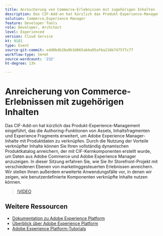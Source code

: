 ```yaml
---
title: Anreicherung von Commerce-Erlebnissen mit zugehörigen Inhalten
description: Das CIF-Add-on hat kürzlich das Produkt-Experience-Management eingeführt, das die Authoring-Funktionen von Assets, Inhaltsfragmenten und Experience Fragments erweitert, um Adobe Experience Manager-Inhalte mit Produktdaten zu verknüpfen. Durch die Nutzung der Vorteile verknüpfter Inhalte können Sie Ihren vollständig dynamischen Produktkatalog anreichern, der mit CIF-Kernkomponenten erstellt wurde, um Daten aus Adobe Commerce und Adobe Experience Manager anzuzeigen. In dieser Sitzung erfahren Sie, wie Sie Ihr Storefront-Projekt mit verschiedenen Ebenen von marketinggesteuerten Erlebnissen anreichern. Wir stellen Ihnen außerdem erweiterte Anwendungsfälle vor, in denen wir zeigen, wie benutzerdefinierte Komponenten verknüpfte Inhalte nutzen können.
solution: Commerce,Experience Manager
feature: Developer Tools
role: Developer, Architect
level: Experienced
version: Cloud Service
kt: 9181
type: Event
source-git-commit: edd0bdb28a9b3d065a64a95af6a216b747577c77
workflow-type: tm+mt
source-wordcount: '232'
ht-degree: 13%

---
```


# Anreicherung von Commerce-Erlebnissen mit zugehörigen Inhalten

Das CIF-Add-on hat kürzlich das Produkt-Experience-Management eingeführt, das die Authoring-Funktionen von Assets, Inhaltsfragmenten und Experience Fragments erweitert, um Adobe Experience Manager-Inhalte mit Produktdaten zu verknüpfen. Durch die Nutzung der Vorteile verknüpfter Inhalte können Sie Ihren vollständig dynamischen Produktkatalog anreichern, der mit CIF-Kernkomponenten erstellt wurde, um Daten aus Adobe Commerce und Adobe Experience Manager anzuzeigen. In dieser Sitzung erfahren Sie, wie Sie Ihr Storefront-Projekt mit verschiedenen Ebenen von marketinggesteuerten Erlebnissen anreichern. Wir stellen Ihnen außerdem erweiterte Anwendungsfälle vor, in denen wir zeigen, wie benutzerdefinierte Komponenten verknüpfte Inhalte nutzen können.

>[!VIDEO](https://video.tv.adobe.com/v/337772/?quality=12&learn=on&hidetitle=true)

## Weitere Ressourcen

- [Dokumentation zu Adobe Experience Platform](https://experienceleague.adobe.com/docs/experience-platform.html?lang=de)
- [Überblick über Adobe Experience Platform](https://experienceleague.adobe.com/docs/experience-platform/landing/home.html?lang=de)
- [Adobe Experience Platform-Tutorials](https://experienceleague.adobe.com/docs/platform-learn/tutorials/overview.html?lang=de)
